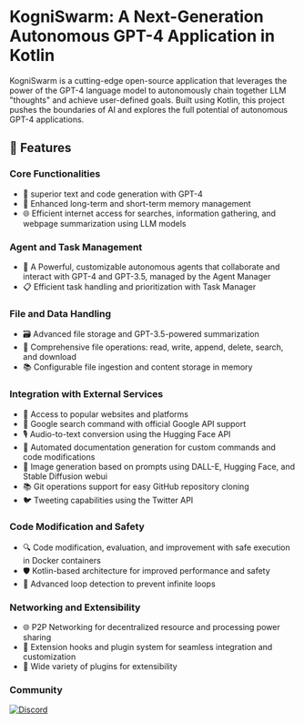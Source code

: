 # KogniSwarm: A Next-Generation Autonomous GPT-4 Application in Kotlin

KogniSwarm is a cutting-edge open-source application that leverages the power of the GPT-4 language model to autonomously chain together LLM "thoughts" and achieve user-defined goals. Built using Kotlin, this project pushes the boundaries of AI and explores the full potential of autonomous GPT-4 applications.

## 🚀 Features

### Core Functionalities
- 🧠 superior text and code generation with GPT-4
- 💾 Enhanced long-term and short-term memory management
- 🌐 Efficient internet access for searches, information gathering, and webpage summarization using LLM models

### Agent and Task Management
- 🤖 A Powerful, customizable autonomous agents that collaborate and interact with GPT-4 and GPT-3.5, managed by the Agent Manager
- 📋 Efficient task handling and prioritization with Task Manager

### File and Data Handling
- 🗃️ Advanced file storage and GPT-3.5-powered summarization
- 📁 Comprehensive file operations: read, write, append, delete, search, and download
- 📚 Configurable file ingestion and content storage in memory

### Integration with External Services
- 🔗 Access to popular websites and platforms
- 🔎 Google search command with official Google API support
- 🎙️ Audio-to-text conversion using the Hugging Face API
- 📝 Automated documentation generation for custom commands and code modifications
- 🎨 Image generation based on prompts using DALL-E, Hugging Face, and Stable Diffusion webui
- 📚 Git operations support for easy GitHub repository cloning
- 🐦 Tweeting capabilities using the Twitter API

### Code Modification and Safety
- 🔍 Code modification, evaluation, and improvement with safe execution in Docker containers
- 🛡️ Kotlin-based architecture for improved performance and safety
- 🔁 Advanced loop detection to prevent infinite loops

### Networking and Extensibility
- 🌐 P2P Networking for decentralized resource and processing power sharing
- 🎣 Extension hooks and plugin system for seamless integration and customization
- 🔌 Wide variety of plugins for extensibility

### Community

[![Discord](https://img.shields.io/badge/Discord-Join%20Server-blue)](https://discord.gg/e3c5r9ZVn7)